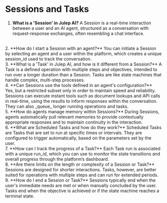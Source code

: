 # Sessions and Tasks

1. **What is a 'Session' in Julep AI?**
   A Session is a real-time interaction between a user and an AI agent, structured as a conversation with request-response exchanges, often resembling a chat interface.
<br />
2. **How do I start a Session with an agent?**
   You can initiate a Session by selecting an agent and a user within the platform, which creates a unique session_id used to track the conversation.
<br />
3. **What is a 'Task' in Julep AI, and how is it different from a Session?**
   A Task is a defined operation with multiple steps and objectives, intended to run over a longer duration than a Session. Tasks are like state machines that handle complex, multi-step processes.
<br />
4. **Can Sessions use the tools defined in an agent's configuration?**
   Yes, but a restricted subset only in order to maintain speed and reliability. Sessions can execute instant tools such as document lookups and API calls in real-time, using the results to inform responses within the conversation. They can also _queue_ longer running operations and tasks.
<br />
5. **How do agents manage memory within Sessions?**
   During Sessions, agents automatically pull relevant memories to provide contextually appropriate responses and to maintain continuity in the interaction.
<br />
6. **What are Scheduled Tasks and how do they work?**
   Scheduled Tasks are Tasks that are set to run at specific times or intervals. They are configured to trigger automatically, based on the parameters set by the user.
<br />
7. **How can I track the progress of a Task?**
   Each Task run is associated with a unique run_id, which you can use to monitor the state transitions and overall progress through the platform’s dashboard.
<br />
8. **Are there limits on the length or complexity of a Session or Task?**
   Sessions are designed for shorter interactions. Tasks, however, are better suited for operations with multiple steps and can run for extended periods.
<br />
9. **How do I end a Session or Task?**
   Sessions typically end when the user's immediate needs are met or when manually concluded by the user. Tasks end when the objective is achieved or if the state machine reaches a terminal state.

